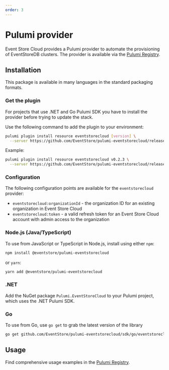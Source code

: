 ```yaml
---
order: 3
---
```


# Pulumi provider

Event Store Cloud provides a Pulumi provider to automate the provisioning of EventStoreDB clusters. The provider is available via the [Pulumi Registry][pulumi provider].

## Installation

This package is available in many languages in the standard packaging formats.

### Get the plugin

For projects that use .NET and Go Pulumi SDK you have to install the provider before trying to update the stack.

Use the following command to add the plugin to your environment:

```bash
pulumi plugin install resource eventstorecloud [version] \
  --server https://github.com/EventStore/pulumi-eventstorecloud/releases/download/[version]
```

Example:

```bash
pulumi plugin install resource eventstorecloud v0.2.3 \
  --server https://github.com/EventStore/pulumi-eventstorecloud/releases/download/v0.2.7
```

### Configuration

The following configuration points are available for the `eventstorecloud` provider:

- `eventstorecloud:organizationId` - the organization ID for an existing organization in Event Store Cloud
- `eventstorecloud:token` - a valid refresh token for an Event Store Cloud account with admin access to the organization

### Node.js (Java/TypeScript)

To use from JavaScript or TypeScript in Node.js, install using either `npm`:

```bash
npm install @eventstore/pulumi-eventstorecloud
```

or `yarn`:

```bash
yarn add @eventstore/pulumi-eventstorecloud
```

### .NET

Add the NuGet package `Pulumi.EventStoreCloud` to your Pulumi project, which uses the .NET Pulumi SDK.

### Go

To use from Go, use `go get` to grab the latest version of the library

```bash
go get github.com/EventStore/pulumi-eventstorecloud/sdk/go/eventstorecloud
```

## Usage

Find comprehensive usage examples in the [Pulumi Registry][pulumi provider].

[pulumi provider]: https://www.pulumi.com/registry/packages/eventstorecloud/

